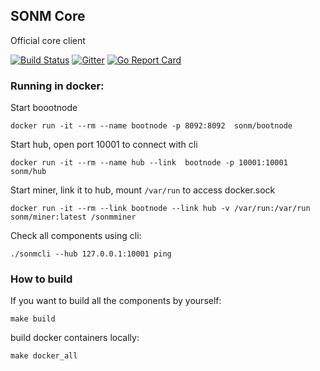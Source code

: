 ## SONM Core

Official core client

[![Build Status](https://travis-ci.org/sonm-io/core.svg?branch=master)](https://travis-ci.org/sonm-io/core)
[![Gitter](https://badges.gitter.im/Join%20Chat.svg)](https://gitter.im/sonm-io_core/Lobby?utm_source=share-link&utm_medium=link&utm_campaign=share-link)
[![Go Report Card](https://goreportcard.com/badge/github.com/sonm-io/core)](https://goreportcard.com/report/github.com/sonm-io/core)


### Running in docker:

Start boootnode
```
docker run -it --rm --name bootnode -p 8092:8092  sonm/bootnode
```


Start hub, open port 10001 to connect with cli
```
docker run -it --rm --name hub --link  bootnode -p 10001:10001 sonm/hub
```


Start miner, link it to hub, mount `/var/run` to access docker.sock
```
docker run -it --rm --link bootnode --link hub -v /var/run:/var/run sonm/miner:latest /sonmminer
```


Check all components using cli:

```
./sonmcli --hub 127.0.0.1:10001 ping
```


### How to build

If you want to build all the components by yourself:

```
make build
```

build docker containers locally:

```
make docker_all
```
